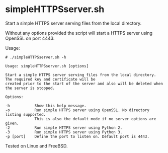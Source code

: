 # simpleHTTPSserver.sh

Start a simple HTTPS server serving files from the local directory.

Without any options provided the script will start a HTTPS server using OpenSSL on port 4443.

Usage:
```
# ./simpleHTTPSserver.sh -h

Usage: simpleHTTPSserver.sh [options]

Start a simple HTTPS server serving files from the local directory. The required key and certificate will be
created prior to the start of the server and also will be deleted when the server is stopped.

Options:

-h           Show this help message.
-o           Run simple HTTPS server using OpenSSL. No directory listing supported.
             This is also the default mode if no server options are given.
-2           Run simple HTTPS server using Python 2.
-3           Run simple HTTPS server using Python 3.
-p [port]    Define the port to listen on. Default port is 4443.
```

Tested on Linux and FreeBSD.
